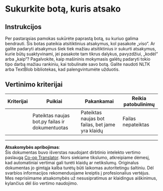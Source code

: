 <!--
CO_OP_TRANSLATOR_METADATA:
{
  "original_hash": "2efc4c2aba5ed06c780c05539c492ae3",
  "translation_date": "2025-09-03T18:49:48+00:00",
  "source_file": "6-NLP/2-Tasks/assignment.md",
  "language_code": "lt"
}
-->
# Sukurkite botą, kuris atsako

## Instrukcijos

Per pastarąsias pamokas sukūrėte paprastą botą, su kuriuo galima bendrauti. Šis botas pateikia atsitiktinius atsakymus, kol pasakote „viso“. Ar galite padaryti atsakymus šiek tiek mažiau atsitiktinius ir sukurti atsakymus, kurie būtų suaktyvinami, jei pasakote tam tikrus dalykus, pavyzdžiui, „kodėl“ arba „kaip“? Pagalvokite, kaip mašininis mokymasis galėtų padaryti tokio tipo darbą mažiau rankiniu, kai tobulinate savo botą. Galite naudoti NLTK arba TextBlob bibliotekas, kad palengvintumėte užduotis.

## Vertinimo kriterijai

| Kriterijai | Puikiai                                      | Pakankamai                                      | Reikia patobulinimų     |
| ---------- | -------------------------------------------- | ------------------------------------------------ | ----------------------- |
|            | Pateiktas naujas bot.py failas ir dokumentuotas | Pateiktas naujas bot failas, bet jame yra klaidų | Failas nepateiktas      |

---

**Atsakomybės apribojimas**:  
Šis dokumentas buvo išverstas naudojant dirbtinio intelekto vertimo paslaugą [Co-op Translator](https://github.com/Azure/co-op-translator). Nors siekiame tikslumo, atkreipiame dėmesį, kad automatiniai vertimai gali turėti klaidų ar netikslumų. Originalus dokumentas jo gimtąja kalba turėtų būti laikomas autoritetingu šaltiniu. Dėl svarbios informacijos rekomenduojame kreiptis į profesionalius vertėjus. Mes neprisiimame atsakomybės už nesusipratimus ar klaidingus aiškinimus, kylančius dėl šio vertimo naudojimo.